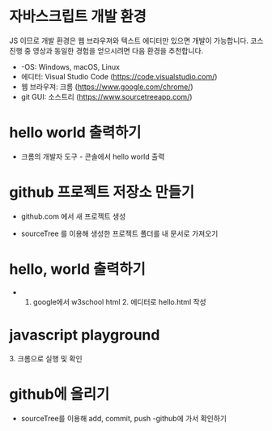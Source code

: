 # 자바스크립트 개발 환경
JS 이므로 개발 환경은 웹 브라우져와 텍스트 에디터만 있으면 개발이 가능합니다. 코스 진행 중 영상과 동일한 경험을 얻으시려면 다음 환경을 추천합니다.

- -OS: Windows, macOS, Linux
- 에디터: Visual Studio Code (https://code.visualstudio.com/)
- 웹 브라우져: 크롬 (https://www.google.com/chrome/)
- git GUI: 소스트리 (https://www.sourcetreeapp.com/)

# hello world 출력하기

- 크롬의 개발자 도구 - 콘솔에서 hello world 출력

# github 프로젝트 저장소 만들기
- github.com 에서 새 프로젝트 생성

- sourceTree 를 이용해 생성한 프로젝트 폴더를 내 문서로 가져오기

# hello, world 출력하기
- 1. google에서 w3school html 2. 에디터로 hello.html 작성
<!DOCTYPE html>
<html>
<body>
<h1>javascript playground</h1>
<script>
console.log("Hello world!");
</script>
</body>
</html>
  3. 크롬으로 실행 및 확인

# github에 올리기
- sourceTree를 이용해 add, commit, push -github에 가서 확인하기
